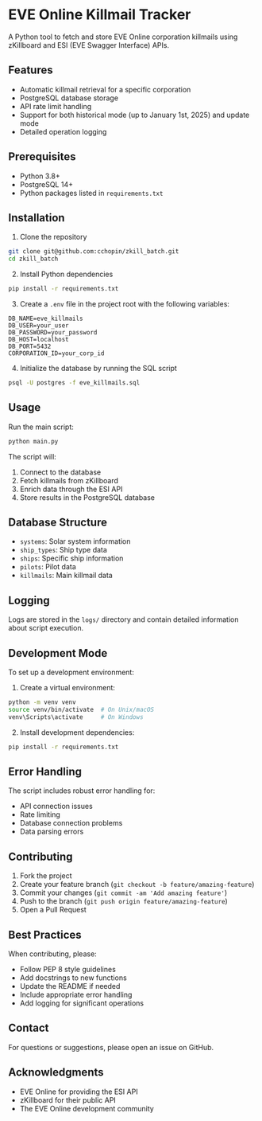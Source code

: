 # EVE Online Killmail Tracker

A Python tool to fetch and store EVE Online corporation killmails using zKillboard and ESI (EVE Swagger Interface) APIs.

## Features

- Automatic killmail retrieval for a specific corporation
- PostgreSQL database storage
- API rate limit handling
- Support for both historical mode (up to January 1st, 2025) and update mode
- Detailed operation logging

## Prerequisites

- Python 3.8+
- PostgreSQL 14+
- Python packages listed in `requirements.txt`

## Installation

1. Clone the repository
```bash
git clone git@github.com:cchopin/zkill_batch.git
cd zkill_batch
```

2. Install Python dependencies
```bash
pip install -r requirements.txt
```

3. Create a `.env` file in the project root with the following variables:
```plaintext
DB_NAME=eve_killmails
DB_USER=your_user
DB_PASSWORD=your_password
DB_HOST=localhost
DB_PORT=5432
CORPORATION_ID=your_corp_id
```

4. Initialize the database by running the SQL script
```bash
psql -U postgres -f eve_killmails.sql
```

## Usage

Run the main script:
```bash
python main.py
```

The script will:
1. Connect to the database
2. Fetch killmails from zKillboard
3. Enrich data through the ESI API
4. Store results in the PostgreSQL database

## Database Structure

- `systems`: Solar system information
- `ship_types`: Ship type data
- `ships`: Specific ship information
- `pilots`: Pilot data
- `killmails`: Main killmail data

## Logging

Logs are stored in the `logs/` directory and contain detailed information about script execution.

## Development Mode

To set up a development environment:

1. Create a virtual environment:
```bash
python -m venv venv
source venv/bin/activate  # On Unix/macOS
venv\Scripts\activate     # On Windows
```

2. Install development dependencies:
```bash
pip install -r requirements.txt
```

## Error Handling

The script includes robust error handling for:
- API connection issues
- Rate limiting
- Database connection problems
- Data parsing errors

## Contributing

1. Fork the project
2. Create your feature branch (`git checkout -b feature/amazing-feature`)
3. Commit your changes (`git commit -am 'Add amazing feature'`)
4. Push to the branch (`git push origin feature/amazing-feature`)
5. Open a Pull Request

## Best Practices

When contributing, please:
- Follow PEP 8 style guidelines
- Add docstrings to new functions
- Update the README if needed
- Include appropriate error handling
- Add logging for significant operations


## Contact

For questions or suggestions, please open an issue on GitHub.

## Acknowledgments

- EVE Online for providing the ESI API
- zKillboard for their public API
- The EVE Online development community
